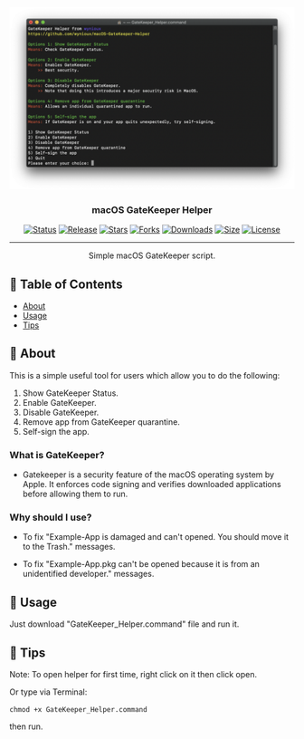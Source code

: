 <p align="center">
    <img alt="Screenshot" src="https://github.com/wynioux/macOS-GateKeeper-Helper/raw/master/screenshot.png">
</p>

<h3 align="center">macOS GateKeeper Helper</h3>

<div align="center">

[![Status](https://img.shields.io/badge/status-active-success.svg)]()
[![Release](https://img.shields.io/github/release/wynioux/macOS-GateKeeper-Helper)](https://github.com/wynioux/macOS-GateKeeper-Helper/releases/latest)
[![Stars](https://img.shields.io/github/stars/wynioux/macOS-GateKeeper-Helper)](https://github.com/wynioux/macOS-GateKeeper-Helper/stargazers)
[![Forks](https://img.shields.io/github/forks/wynioux/macOS-GateKeeper-Helper)](https://github.com/wynioux/macOS-GateKeeper-Helper/network/members)
[![Downloads](https://img.shields.io/github/downloads/wynioux/macOS-GateKeeper-Helper/total)](https://github.com/wynioux/macOS-GateKeeper-Helper/releases/download/v1.2.2/GateKeeper_Helper.command)
[![Size](https://img.shields.io/github/size/wynioux/macOS-GateKeeper-Helper/GateKeeper_Helper.command)]()
[![License](https://img.shields.io/github/license/wynioux/macOS-GateKeeper-Helper)](/LICENSE)

</div>

---

<p align="center"> Simple macOS GateKeeper script.
    <br> 
</p>

## 📝 Table of Contents

- [About](#about)
- [Usage](#usage)
- [Tips](#tips)

## 🧐 About <a name = "about"></a>

This is a simple useful tool for users which allow you to do the following:

1. Show GateKeeper Status.
2. Enable GateKeeper.
3. Disable GateKeeper.
4. Remove app from GateKeeper quarantine.
5. Self-sign the app.

### What is GateKeeper?

- Gatekeeper is a security feature of the macOS operating system by Apple.
  It enforces code signing and verifies downloaded applications before allowing them to run.

### Why should I use?

- To fix "Example-App is damaged and can't opened. You should move it to the Trash." messages.

- To fix "Example-App.pkg can't be opened because it is from an unidentified developer." messages.

## 🎈 Usage <a name="usage"></a>

Just download "GateKeeper_Helper.command" file and run it.

## 🎉 Tips <a name = "tips"></a>

Note: To open helper for first time, right click on it then click open.

Or type via Terminal:

```
chmod +x GateKeeper_Helper.command
```

then run.
